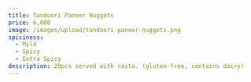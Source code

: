 ```yaml
---
title: Tandoori Paneer Nuggets
price: 6,000
image: /images/upload/tandoori-paneer-nuggets.png
spiciness:
  - Mild
  - Spicy
  - Extra Spicy
description: 20pcs served with raita. (gluten-free, contains dairy)
---
```

